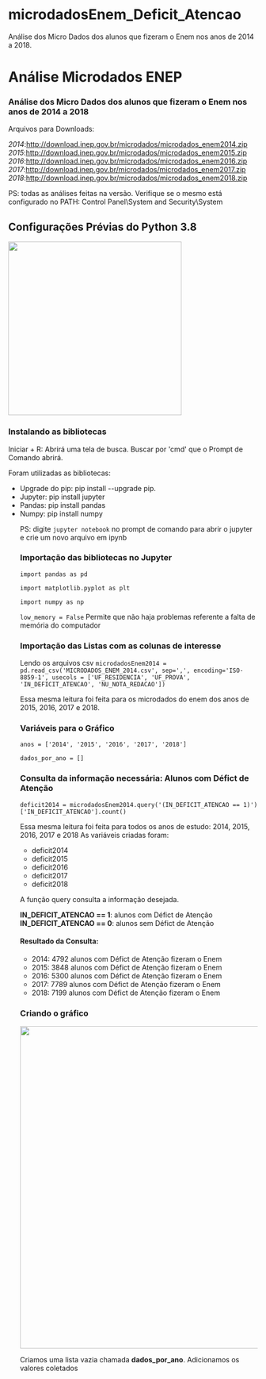 # microdadosEnem_Deficit_Atencao
Análise dos Micro Dados dos alunos que fizeram o Enem nos anos de 2014 a 2018.

<h1>Análise Microdados ENEP</h1>
<h3>Análise dos Micro Dados dos alunos que fizeram o Enem nos anos de 2014 a 2018</h3>

Arquivos para Downloads: 

_2014_:http://download.inep.gov.br/microdados/microdados_enem2014.zip 
_2015_:http://download.inep.gov.br/microdados/microdados_enem2015.zip
_2016_:http://download.inep.gov.br/microdados/microdados_enem2016.zip
_2017_:http://download.inep.gov.br/microdados/microdados_enem2017.zip
_2018_:http://download.inep.gov.br/microdados/microdados_enem2018.zip

PS: todas as análises feitas na versão. Verifique se o mesmo está configurado no PATH: Control Panel\System and Security\System

<h2>Configurações Prévias do Python 3.8</h2>
<img src="https://user-images.githubusercontent.com/56441375/69769042-dddd7700-1161-11ea-8015-1ea16e932516.PNG"height="350" widht ="350">


<h3>Instalando as bibliotecas</h3> 
Iniciar + R: Abrirá uma tela de busca. Buscar por 'cmd' que o Prompt de Comando abrirá. 

Foram utilizadas as bibliotecas: 
<ul>
  <li>Upgrade do pip: pip install --upgrade pip.</li>
  <li>Jupyter: pip install jupyter</li>
  <li>Pandas: pip install pandas </li>
  <li>Numpy: pip install numpy</li>

PS: digite ```jupyter notebook``` no prompt de comando para abrir o jupyter e crie um novo arquivo em ipynb 

<h3>Importação das bibliotecas no Jupyter</h3>

```import pandas as pd```

```import matplotlib.pyplot as plt```

```import numpy as np```

```low_memory = False``` Permite que não haja problemas referente a falta de memória do computador

<h3>Importação das Listas com as colunas de interesse</h3>

Lendo os arquivos csv
```microdadosEnem2014 = pd.read_csv('MICRODADOS_ENEM_2014.csv', sep=',', encoding='ISO-8859-1', usecols = ['UF_RESIDENCIA', 'UF_PROVA', 'IN_DEFICIT_ATENCAO', 'NU_NOTA_REDACAO'])```

Essa mesma leitura foi feita para os microdados do enem dos anos de 2015, 2016, 2017 e 2018. 

<h3>Variáveis para o Gráfico</h3>

```anos = ['2014', '2015', '2016', '2017', '2018'] ```

```dados_por_ano = []```

<h3>Consulta da informação necessária: Alunos com Défict de Atenção</h3> 

```deficit2014 = microdadosEnem2014.query('(IN_DEFICIT_ATENCAO == 1)')['IN_DEFICIT_ATENCAO'].count()```

Essa mesma leitura foi feita para todos os anos de estudo: 2014, 2015, 2016, 2017 e 2018
As variáveis criadas foram:
<ul>
  <li>deficit2014</li>
  <li>deficit2015</li>
  <li>deficit2016</li>
  <li>deficit2017</li>
  <li>deficit2018</li>
</ul>

A função query consulta a informação desejada. 

**IN_DEFICIT_ATENCAO == 1**: alunos com Défict de Atenção
**IN_DEFICIT_ATENCAO == 0**: alunos sem Défict de Atenção


<h4> Resultado da Consulta:</h4>
<ul>
  <li>2014: 4792 alunos com Défict de Atenção fizeram o Enem</li>
  <li>2015: 3848 alunos com Défict de Atenção fizeram o Enem</li>
  <li>2016: 5300 alunos com Défict de Atenção fizeram o Enem</li>
  <li>2017: 7789 alunos com Défict de Atenção fizeram o Enem</li>
  <li>2018: 7199 alunos com Défict de Atenção fizeram o Enem</li>
</ul>

<h3> Criando o gráfico</h3>

<img src= "https://user-images.githubusercontent.com/56441375/69770555-3c0d5880-1168-11ea-8ea6-9327801965d3.PNG" height="650" widht ="650">

Criamos uma lista vazia chamada **dados_por_ano**. 
Adicionamos os valores coletados 

